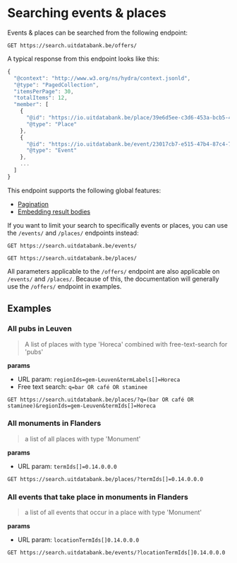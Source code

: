 # Searching events & places

Events & places can be searched from the following endpoint:

```
GET https://search.uitdatabank.be/offers/
```

A typical response from this endpoint looks like this:

```js
{
  "@context": "http://www.w3.org/ns/hydra/context.jsonld",
  "@type": "PagedCollection",
  "itemsPerPage": 30,
  "totalItems": 12,
  "member": [
    {
      "@id": "https://io.uitdatabank.be/place/39e6d5ee-c3d6-453a-bcb5-4e6e0eaf7054",
      "@type": "Place"
    },
    {
      "@id": "https://io.uitdatabank.be/event/23017cb7-e515-47b4-87c4-780735acc942",
      "@type": "Event"
    },
    ...
  ]
}
```

This endpoint supports the following global features:

* [Pagination](/pagination.md)
* [Embedding result bodies](/embedding-full-result-bodies.md)

If you want to limit your search to specifically events or places, you can use the `/events/` and `/places/` endpoints instead:

```
GET https://search.uitdatabank.be/events/
```

```
GET https://search.uitdatabank.be/places/
```

All parameters applicable to the `/offers/` endpoint are also applicable on `/events/` and `/places/`. Because of this, the documentation will generally use the `/offers/` endpoint in examples.

## Examples

### All pubs in Leuven
> A list of places with type 'Horeca' combined with free-text-search for 'pubs'

**params**
* URL param: `regionIds=gem-Leuven&termLabels[]=Horeca`
* Free text search: `q=bar OR café OR staminee`

```
GET https://search.uitdatabank.be/places/?q=(bar OR café OR staminee)&regionIds=gem-Leuven&termIds[]=Horeca
```

### All monuments in Flanders
> a list of all places with type 'Monument'

**params**
* URL param: `termIds[]=0.14.0.0.0`

```
GET https://search.uitdatabank.be/places/?termIds[]=0.14.0.0.0
```

### All events  that take place in monuments in Flanders
> a list of all events that occur in a place with  type 'Monument'

**params**

* URL param: `locationTermIds[]0.14.0.0.0`

```
GET https://search.uitdatabank.be/events/?locationTermIds[]0.14.0.0.0
```